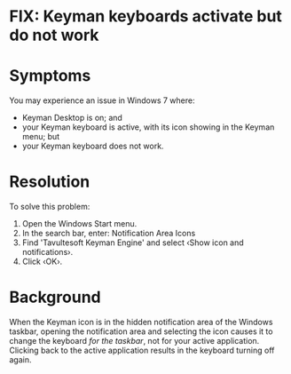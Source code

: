# FIX: Keyman keyboards activate but do not work

<h1>Symptoms</h1>

<p>You may experience an issue in Windows 7 where:</p>
<ul>
<li>Keyman Desktop is on; and</li>
<li>your Keyman keyboard is active, with its icon showing in the Keyman menu; but</li>
<li>your Keyman keyboard does not work.</li>
</ul>

<h1>Resolution</h1>

<p>To solve this problem:</p>
<ol>
<li>Open the Windows Start menu.</li>
<li>In the search bar, enter: Notification Area Icons</li>
<li>Find 'Tavultesoft Keyman Engine' and select ‹Show icon and notifications›.</li>
<li>Click ‹OK›.</li>
</ol>

<h1>Background</h1>

<p>When the Keyman icon is in the hidden notification area of the Windows taskbar, opening the notification area and selecting the icon causes it to change the keyboard <i>for the taskbar</i>, not for your active application. Clicking back to the active application results in the keyboard turning off again.</p>

